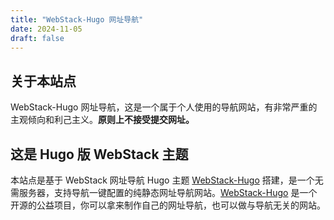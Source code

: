 ```yaml
---
title: "WebStack-Hugo 网址导航"
date: 2024-11-05
draft: false
---
```



## 关于本站点

WebStack-Hugo 网址导航，这是一个属于个人使用的导航网站，有非常严重的主观倾向和利己主义。**原则上不接受提交网址。**

## 这是 Hugo 版 WebStack 主题

本站点是基于 WebStack 网址导航 Hugo 主题 [WebStack-Hugo](https://github.com/shenweiyan/webstack-hugo) 搭建，是一个无需服务器，支持导航一键配置的纯静态网址导航网站。[WebStack-Hugo](https://github.com/shenweiyan/webstack-hugo) 是一个开源的公益项目，你可以拿来制作自己的网址导航，也可以做与导航无关的网站。
